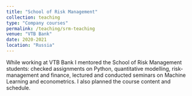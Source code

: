 ```yaml
---
title: "School of Risk Management"
collection: teaching
type: "Company courses"
permalink: /teaching/srm-teaching
venue: "VTB Bank"
date: 2020-2021
location: "Russia"
---
```


While working at VTB Bank I mentored the School of Risk Management students: checked assignments on Python, quantitative modelling, risk-management and finance, lectured and conducted seminars on Machine Learning and econometrics. I also planned the course content and schedule.

<!-- Heading 1
======

Heading 2
======

Heading 3
====== -->
